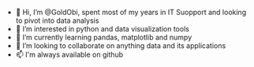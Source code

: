 - 👋 Hi, I’m @GoldObi, spent most of my years in IT Suopport and looking to pivot into data analysis
- 👀 I’m interested in python and data visualization tools
- 🌱 I’m currently learning pandas, matplotlib and numpy
- 💞️ I’m looking to collaborate on anything data and its applications
- 📫 I'm always available on github

<!---
GoldObi/GoldObi is a ✨ special ✨ repository because its `README.md` (this file) appears on your GitHub profile.
You can click the Preview link to take a look at your changes.
--->
